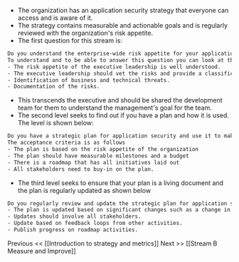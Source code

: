 - The organization has an application security strategy that everyone can access and is aware of it.
- The strategy contains measurable and actionable goals and is regularly reviewed with the organization's risk appetite.
- The first question for this stream is:
```txt
Do you understand the enterprise-wide risk appetite for your applications?
To understand and to be able to answer this question you can look at the following points as your acceptance criteria
- The risk appetite of the executive leadership is well understood.
- The executive leadership should vet the risks and provide a classification in their opinion.
- Identification of business and technical threats.
- Documentation of the risks.
```
- This transcends the executive and should be shared the development team for them to understand the management's goal for the team.
- The second level seeks to find out if you have a plan and how it is used. The level is shown below:
```txt
Do you have a strategic plan for application security and use it to make decisions?
The acceptance criteria is as follows
- The plan is based on the risk appetite of the organization
- The plan should have measurable milestones and a budget
- There is a roadmap that has all initiatives laid out
- All stakeholders need to buy-in on the plan.
```
- The third level seeks to ensure that your plan is a living document and the plan is regularly updated as shown below
```txt
Do you regularly review and update the strategic plan for application security?
- The plan is updated based on significant changes such as a change in market base.
- Updates should involve all stakeholders.
- Update based on feedback loops from other activities.
- Publish progress on roadmap activities.
```

Previous << [[Introduction to strategy and metrics]]
Next >> [[Stream B Measure and Improve]]